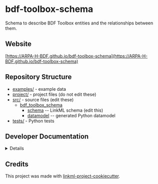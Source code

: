 # bdf-toolbox-schema

Schema to describe BDF Toolbox entities and the relationships between them.

## Website

[https://ARPA-H-BDF.github.io/bdf-toolbox-schema](https://ARPA-H-BDF.github.io/bdf-toolbox-schema)

## Repository Structure

* [examples/](examples/) - example data
* [project/](project/) - project files (do not edit these)
* [src/](src/) - source files (edit these)
  * [bdf_toolbox_schema](src/bdf_toolbox_schema)
    * [schema](src/bdf_toolbox_schema/schema) -- LinkML schema
      (edit this)
    * [datamodel](src/bdf_toolbox_schema/datamodel) -- generated
      Python datamodel
* [tests/](tests/) - Python tests

## Developer Documentation

<details>
Use the `make` command to generate project artefacts:

* `make all`: make everything
* `make deploy`: deploys site
</details>

## Credits

This project was made with
[linkml-project-cookiecutter](https://github.com/linkml/linkml-project-cookiecutter).
